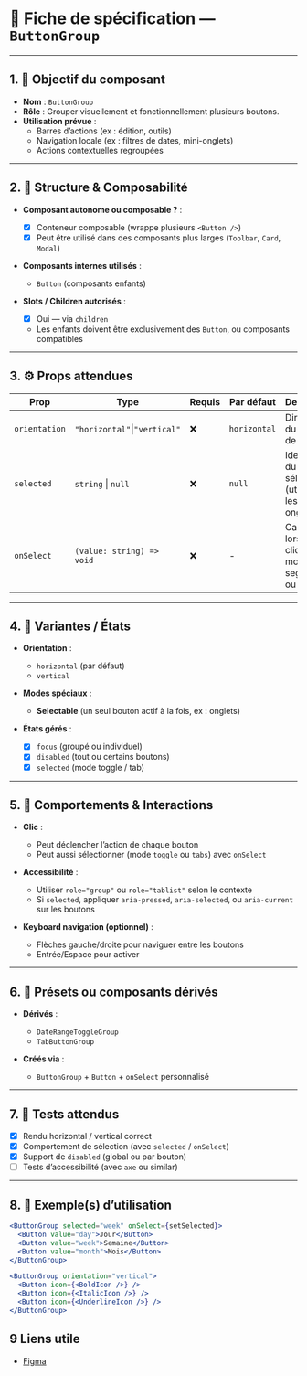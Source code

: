 # 📄 Fiche de spécification — `ButtonGroup`

---

## 1. 🔎 Objectif du composant

- **Nom** : `ButtonGroup`
- **Rôle** : Grouper visuellement et fonctionnellement plusieurs boutons.
- **Utilisation prévue** :
    - Barres d’actions (ex : édition, outils)
    - Navigation locale (ex : filtres de dates, mini-onglets)
    - Actions contextuelles regroupées

---

## 2. 🧱 Structure & Composabilité

- **Composant autonome ou composable ?** :
    - [x] Conteneur composable (wrappe plusieurs `<Button />`)
    - [x] Peut être utilisé dans des composants plus larges (`Toolbar`, `Card`, `Modal`)

- **Composants internes utilisés** :
    - `Button` (composants enfants)

- **Slots / Children autorisés** :
    - [x] Oui — via `children`
    - Les enfants doivent être exclusivement des `Button`, ou composants compatibles

---

## 3. ⚙️ Props attendues

| Prop         | Type                  | Requis | Par défaut | Description                                                              |
|--------------|-----------------------|--------|------------|--------------------------------------------------------------------------|
| `orientation`| `"horizontal"`\|`"vertical"` | ❌     | `horizontal` | Direction du groupe de boutons                                           |
| `selected`   | `string` \| `null`    | ❌     | `null`     | Identifiant du bouton sélectionné (utile pour les mini-onglets)          |
| `onSelect`   | `(value: string) => void` | ❌     | -          | Callback lors d’un clic dans un mode segmenté ou toggle                  |


---

## 4. 🎨 Variantes / États

- **Orientation** :
    - `horizontal` (par défaut)
    - `vertical`

- **Modes spéciaux** :
    - **Selectable** (un seul bouton actif à la fois, ex : onglets)

- **États gérés** :
    - [x] `focus` (groupé ou individuel)
    - [x] `disabled` (tout ou certains boutons)
    - [x] `selected` (mode toggle / tab)

---

## 5. 🧪 Comportements & Interactions

- **Clic** :
    - Peut déclencher l’action de chaque bouton
    - Peut aussi sélectionner (mode `toggle` ou `tabs`) avec `onSelect`

- **Accessibilité** :
    - Utiliser `role="group"` ou `role="tablist"` selon le contexte
    - Si `selected`, appliquer `aria-pressed`, `aria-selected`, ou `aria-current` sur les boutons

- **Keyboard navigation (optionnel)** :
    - Flèches gauche/droite pour naviguer entre les boutons
    - Entrée/Espace pour activer

---

## 6. 🧩 Présets ou composants dérivés

- **Dérivés** :
    - `DateRangeToggleGroup`
    - `TabButtonGroup`

- **Créés via** :
    - `ButtonGroup` + `Button` + `onSelect` personnalisé

---

## 7. 🧪 Tests attendus

- [x] Rendu horizontal / vertical correct
- [x] Comportement de sélection (avec `selected` / `onSelect`)
- [x] Support de `disabled` (global ou par bouton)
- [ ] Tests d’accessibilité (avec `axe` ou similar)

---

## 8. 📐 Exemple(s) d’utilisation

```jsx
<ButtonGroup selected="week" onSelect={setSelected}>
  <Button value="day">Jour</Button>
  <Button value="week">Semaine</Button>
  <Button value="month">Mois</Button>
</ButtonGroup>

<ButtonGroup orientation="vertical">
  <Button icon={<BoldIcon />} />
  <Button icon={<ItalicIcon />} />
  <Button icon={<UnderlineIcon />} />
</ButtonGroup>
```

## 9 Liens utile
- [Figma](https://www.figma.com/design/BE2sfEyiN6lmoEw5l9kXY4/Design-system-V.2?node-id=16427-545794&m=dev)

